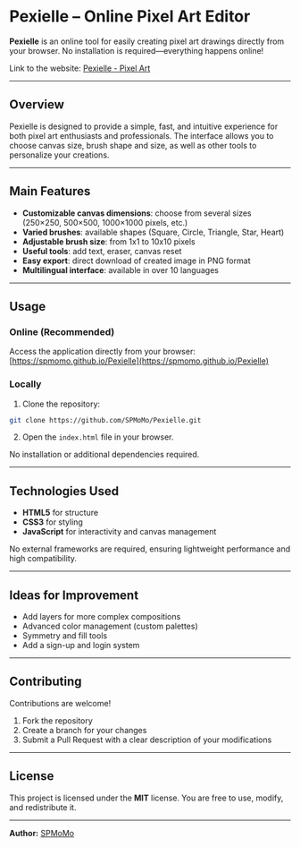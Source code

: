 # Pexielle – Online Pixel Art Editor

**Pexielle** is an online tool for easily creating pixel art drawings directly from your browser. No installation is required—everything happens online!

Link to the website: [Pexielle - Pixel Art](https://spmomo.github.io/Pexielle)

---

## Overview

Pexielle is designed to provide a simple, fast, and intuitive experience for both pixel art enthusiasts and professionals. The interface allows you to choose canvas size, brush shape and size, as well as other tools to personalize your creations.

---

## Main Features

- **Customizable canvas dimensions**: choose from several sizes (250×250, 500×500, 1000×1000 pixels, etc.)
- **Varied brushes**: available shapes (Square, Circle, Triangle, Star, Heart)
- **Adjustable brush size**: from 1x1 to 10x10 pixels
- **Useful tools**: add text, eraser, canvas reset
- **Easy export**: direct download of created image in PNG format
- **Multilingual interface**: available in over 10 languages

---

## Usage

### Online (Recommended)
Access the application directly from your browser:
[https://spmomo.github.io/Pexielle](https://spmomo.github.io/Pexielle)

### Locally
1. Clone the repository:
```bash
git clone https://github.com/SPMoMo/Pexielle.git
```
2. Open the `index.html` file in your browser.

No installation or additional dependencies required.

---

## Technologies Used
- **HTML5** for structure
- **CSS3** for styling
- **JavaScript** for interactivity and canvas management

No external frameworks are required, ensuring lightweight performance and high compatibility.

---

## Ideas for Improvement
- Add layers for more complex compositions
- Advanced color management (custom palettes)
- Symmetry and fill tools
- Add a sign-up and login system

---

## Contributing
Contributions are welcome!
1. Fork the repository
2. Create a branch for your changes
3. Submit a Pull Request with a clear description of your modifications

---

## License
This project is licensed under the **MIT** license. You are free to use, modify, and redistribute it.

---

**Author:** [SPMoMo](https://github.com/SPMoMo)